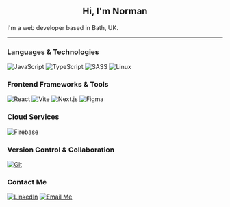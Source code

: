 <h2 align="center">Hi, I'm Norman</h2>

<p>I'm a web developer based in Bath, UK.</p>

<hr>

### Languages & Technologies
![JavaScript](https://img.shields.io/badge/JavaScript-F7DF1E?style=flat-square&logo=javascript&logoColor=black)
![TypeScript](https://img.shields.io/badge/TypeScript-007ACC?style=flat-square&logo=typescript&logoColor=white)
![SASS](https://img.shields.io/badge/SASS-CC6699?style=flat-square&logo=sass&logoColor=white)
![Linux](https://img.shields.io/badge/Linux-FCC624?style=flat-square&logo=linux&logoColor=black)

### Frontend Frameworks & Tools
![React](https://img.shields.io/badge/React-61DAFB?style=flat-square&logo=react&logoColor=white)
![Vite](https://img.shields.io/badge/Vite-646CFF?style=flat-square&logo=vite&logoColor=white)
![Next.js](https://img.shields.io/badge/Next.js-000000?style=flat-square&logo=next.js&logoColor=white)
![Figma](https://img.shields.io/badge/Figma-F24E1E?style=flat-square&logo=figma&logoColor=white)

### Cloud Services
![Firebase](https://img.shields.io/badge/Firebase-FFCA28?style=flat-square&logo=firebase&logoColor=white)

### Version Control & Collaboration
[![Git](https://img.shields.io/badge/Git-F05032?style=flat-square&logo=git&logoColor=white)](https://git-scm.com/)

### Contact Me
[![LinkedIn](https://img.shields.io/badge/LinkedIn-Norman%20Grundy-blue?style=flat-square&logo=linkedin)](https://www.linkedin.com/in/norman-grundy/)
[![Email Me](https://img.shields.io/badge/Email-Me-D14836?style=flat-square&logo=email&logoColor=white)](mailto:grundy.norm@gmail.com)
